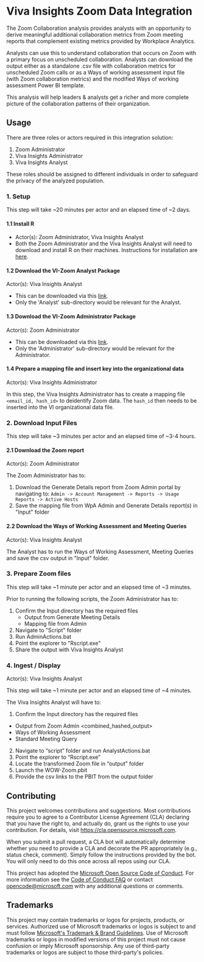 # Viva Insights Zoom Data Integration

The Zoom Collaboration analysis provides analysts with an opportunity to derive meaningful additional collaboration metrics from Zoom meeting reports that complement existing metrics provided by Workplace Analytics. 

Analysts can use this to understand collaboration that occurs on Zoom with a primary focus on unscheduled collaboration. Analysts can download the output either as a standalone .csv file with collaboration metrics for unscheduled Zoom calls or as a Ways of working assessment input file (with Zoom collaboration metrics) and the modified Ways of working assessment Power BI template.

This analysis will help leaders & analysts get a richer and more complete picture of the collaboration patterns of their organization.

## Usage

There are three roles or actors required in this integration solution: 

1. Zoom Administrator
2. Viva Insights Administrator
3. Viva Insights Analyst

These roles should be assigned to different individuals in order to safeguard the privacy of the analyzed population. 

### 1. Setup

This step will take ~20 minutes per actor and an elapsed time of ~2 days. 

#### 1.1 Install R 

- Actor(s): Zoom Administrator, Viva Insights Analyst
- Both the Zoom Administrator and the Viva Insights Analyst will need to download and install R on their machines. Instructions for installation are [here](https://cran.r-project.org/bin/windows/base/).

#### 1.2 Download the VI-Zoom Analyst Package

Actor(s): Viva Insights Analyst

- This can be downloaded via this [link](https://github.com/microsoft/vivainsights_zoom_int/archive/refs/heads/main/Admin.zip). 
- Only the 'Analyst' sub-directory would be relevant for the Analyst. 

#### 1.3 Download the VI-Zoom Administrator Package

Actor(s): Zoom Administrator

- This can be downloaded via this [link](https://github.com/microsoft/vivainsights_zoom_int/archive/refs/heads/main/Admin.zip). 
- Only the 'Administrator' sub-directory would be relevant for the Administrator. 

#### 1.4 Prepare a mapping file and insert key into the organizational data

Actor(s): Viva Insights Administrator

In this step, the Viva Insights Administrator has to create a mapping file `<email_id, hash_id>` to deidentify Zoom data. 
The `hash_id` then needs to be inserted into the VI organizational data file. 

### 2. Download Input Files

This step will take ~3 minutes per actor and an elapsed time of ~3-4 hours. 

#### 2.1 Download the Zoom report

Actor(s): Zoom Administrator

The Zoom Administrator has to: 

1. Download the Generate Details report from Zoom Admin portal by navigating to:
	`Admin -> Account Management -> Reports -> Usage Reports -> Active Hosts`
2. Save the mapping file from WpA Admin and Generate Details report(s) in "Input" folder

#### 2.2 Download the Ways of Working Assessment and Meeting Queries

Actor(s): Viva Insights Analyst

The Analyst has to run the Ways of Working Assessment, Meeting Queries and save the csv output in "Input" folder.

### 3. Prepare Zoom files

This step will take ~1 minute per actor and an elapsed time of ~3 minutes. 

Prior to running the following scripts, the Zoom Administrator has to: 

1. Confirm the Input directory has the required files
	- Output from Generate Meeting Details
	- Mapping file from Admin
2. Navigate to "Script" folder 
3. Run AdminActions.bat 
4. Point the explorer to "Rscript.exe"
5. Share the output with Viva Insights Analyst

### 4. Ingest / Display

Actor(s): Viva Insights Analyst

This step will take ~1 minute per actor and an elapsed time of ~4 minutes. 

The Viva Insights Analyst will have to: 
1. Confirm the Input directory has the required files
  - Output from Zoom Admin <combined_hashed_output>
  - Ways of Working Assessment
  - Standard Meeting Query
2. Navigate to “script” folder and run AnalystActions.bat 
3. Point the explorer to “Rscript.exe” 
4. Locate the transformed Zoom file in “output” folder
5. Launch the WOW-Zoom.pbit
6. Provide the csv links to the PBIT from the output folder

## Contributing

This project welcomes contributions and suggestions.  Most contributions require you to agree to a
Contributor License Agreement (CLA) declaring that you have the right to, and actually do, grant us
the rights to use your contribution. For details, visit https://cla.opensource.microsoft.com.

When you submit a pull request, a CLA bot will automatically determine whether you need to provide
a CLA and decorate the PR appropriately (e.g., status check, comment). Simply follow the instructions
provided by the bot. You will only need to do this once across all repos using our CLA.

This project has adopted the [Microsoft Open Source Code of Conduct](https://opensource.microsoft.com/codeofconduct/).
For more information see the [Code of Conduct FAQ](https://opensource.microsoft.com/codeofconduct/faq/) or
contact [opencode@microsoft.com](mailto:opencode@microsoft.com) with any additional questions or comments.

## Trademarks

This project may contain trademarks or logos for projects, products, or services. Authorized use of Microsoft 
trademarks or logos is subject to and must follow 
[Microsoft's Trademark & Brand Guidelines](https://www.microsoft.com/en-us/legal/intellectualproperty/trademarks/usage/general).
Use of Microsoft trademarks or logos in modified versions of this project must not cause confusion or imply Microsoft sponsorship.
Any use of third-party trademarks or logos are subject to those third-party's policies.
